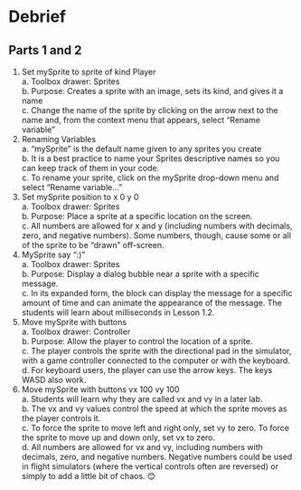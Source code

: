 # Debrief

## Parts 1 and 2

1. Set mySprite to sprite of kind Player\
a. Toolbox drawer: Sprites\
b. Purpose: Creates a sprite with an image, sets its kind, and gives it a name\
c. Change the name of the sprite by clicking on the arrow next to the name and, from the context menu that appears, select “Rename variable”
2. Renaming Variables\
a. “mySprite” is the default name given to any sprites you create\
b. It is a best practice to name your Sprites descriptive names so you can keep track of them in your code.\
c. To rename your sprite, click on the mySprite drop-down menu and select “Rename variable…”
3. Set mySprite position to x 0 y 0\
a. Toolbox drawer: Sprites\
b. Purpose: Place a sprite at a specific location on the screen.\
c. All numbers are allowed for x and y (including numbers with decimals, zero, and negative numbers). Some numbers, though, cause some or all of the sprite to be “drawn” off-screen.
4. MySprite say “:)”\
a. Toolbox drawer: Sprites\
b. Purpose: Display a dialog bubble near a sprite with a specific message.\
c. In its expanded form, the block can display the message for a specific amount of time and can animate the appearance of the message. The students will learn about milliseconds in Lesson 1.2.
5. Move mySprite with buttons\
a. Toolbox drawer: Controller\
b. Purpose: Allow the player to control the location of a sprite.\
c. The player controls the sprite with the directional pad in the simulator, with a game controller connected to the computer or with the keyboard.\
d. For keyboard users, the player can use the arrow keys. The keys WASD also work.
6. Move mySprite with buttons vx 100 vy 100\
a. Students will learn why they are called vx and vy in a later lab.\
b. The vx and vy values control the speed at which the sprite moves as the player controls it.\
c. To force the sprite to move left and right only, set vy to zero. To force the sprite to move up and down only, set vx to zero.\
d. All numbers are allowed for vx and vy, including numbers with decimals, zero, and negative numbers. Negative numbers could be used in flight simulators (where the vertical controls often are reversed) or simply to add a little bit of chaos. 😊
